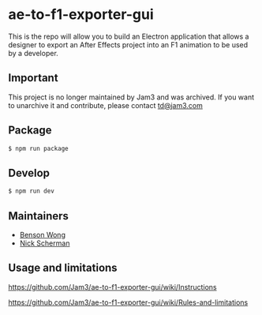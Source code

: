 # ae-to-f1-exporter-gui

This is the repo will allow you to build an Electron application that allows a designer to export an After Effects project into an F1 animation to be used by a developer.

## Important
This project is no longer maintained by Jam3 and was archived. If you want to unarchive it and contribute, please contact td@jam3.com

## Package

```bash
$ npm run package
```

## Develop
```bash
$ npm run dev
```

## Maintainers

- [Benson Wong](https://github.com/wongbsn)
- [Nick Scherman](https://github.com/nascherman)

## Usage and limitations

https://github.com/Jam3/ae-to-f1-exporter-gui/wiki/Instructions

https://github.com/Jam3/ae-to-f1-exporter-gui/wiki/Rules-and-limitations


